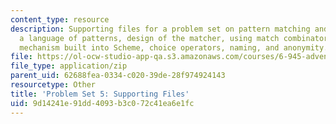 ```yaml
---
content_type: resource
description: Supporting files for a problem set on pattern matching and instantiation,
  a language of patterns, design of the matcher, using match combinators, the quasiquote
  mechanism built into Scheme, choice operators, naming, and anonymity.
file: https://ol-ocw-studio-app-qa.s3.amazonaws.com/courses/6-945-adventures-in-advanced-symbolic-programming-spring-2009/9d14241e91dd4093b3c072c41ea6e1fc_assn05.zip
file_type: application/zip
parent_uid: 62688fea-0334-c020-39de-28f974924143
resourcetype: Other
title: 'Problem Set 5: Supporting Files'
uid: 9d14241e-91dd-4093-b3c0-72c41ea6e1fc
---
```


